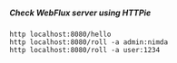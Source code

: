 ##### Check WebFlux server using HTTPie
```
http localhost:8080/hello
http localhost:8080/roll -a admin:nimda
http localhost:8080/roll -a user:1234
```